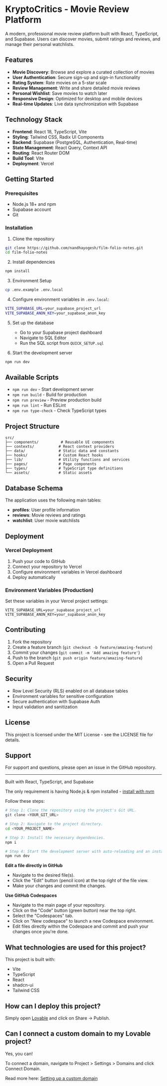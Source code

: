 # KryptoCritics - Movie Review Platform

A modern, professional movie review platform built with React, TypeScript, and Supabase. Users can discover movies, submit ratings and reviews, and manage their personal watchlists.

## Features

- **Movie Discovery**: Browse and explore a curated collection of movies
- **User Authentication**: Secure sign-up and sign-in functionality
- **Rating System**: Rate movies on a 5-star scale
- **Review Management**: Write and share detailed movie reviews
- **Personal Wishlist**: Save movies to watch later
- **Responsive Design**: Optimized for desktop and mobile devices
- **Real-time Updates**: Live data synchronization with Supabase

## Technology Stack

- **Frontend**: React 18, TypeScript, Vite
- **Styling**: Tailwind CSS, Radix UI Components
- **Backend**: Supabase (PostgreSQL, Authentication, Real-time)
- **State Management**: React Query, Context API
- **Routing**: React Router DOM
- **Build Tool**: Vite
- **Deployment**: Vercel

## Getting Started

### Prerequisites

- Node.js 18+ and npm
- Supabase account
- Git

### Installation

1. Clone the repository
```bash
git clone https://github.com/nandhayogesh/film-folio-notes.git
cd film-folio-notes
```

2. Install dependencies
```bash
npm install
```

3. Environment Setup
```bash
cp .env.example .env.local
```

4. Configure environment variables in `.env.local`:
```bash
VITE_SUPABASE_URL=your_supabase_project_url
VITE_SUPABASE_ANON_KEY=your_supabase_anon_key
```

5. Set up the database
   - Go to your Supabase project dashboard
   - Navigate to SQL Editor
   - Run the SQL script from `QUICK_SETUP.sql`

6. Start the development server
```bash
npm run dev
```

## Available Scripts

- `npm run dev` - Start development server
- `npm run build` - Build for production
- `npm run preview` - Preview production build
- `npm run lint` - Run ESLint
- `npm run type-check` - Check TypeScript types

## Project Structure

```
src/
├── components/          # Reusable UI components
├── contexts/           # React context providers
├── data/               # Static data and constants
├── hooks/              # Custom React hooks
├── lib/                # Utility functions and services
├── pages/              # Page components
├── types/              # TypeScript type definitions
└── assets/             # Static assets
```

## Database Schema

The application uses the following main tables:

- **profiles**: User profile information
- **reviews**: Movie reviews and ratings
- **watchlist**: User movie watchlists

## Deployment

### Vercel Deployment

1. Push your code to GitHub
2. Connect your repository to Vercel
3. Configure environment variables in Vercel dashboard
4. Deploy automatically

### Environment Variables (Production)

Set these variables in your Vercel project settings:

```
VITE_SUPABASE_URL=your_supabase_project_url
VITE_SUPABASE_ANON_KEY=your_supabase_anon_key
```

## Contributing

1. Fork the repository
2. Create a feature branch (`git checkout -b feature/amazing-feature`)
3. Commit your changes (`git commit -m 'Add amazing feature'`)
4. Push to the branch (`git push origin feature/amazing-feature`)
5. Open a Pull Request

## Security

- Row Level Security (RLS) enabled on all database tables
- Environment variables for sensitive configuration
- Secure authentication with Supabase Auth
- Input validation and sanitization

## License

This project is licensed under the MIT License - see the LICENSE file for details.

## Support

For support and questions, please open an issue in the GitHub repository.

---

Built with React, TypeScript, and Supabase

The only requirement is having Node.js & npm installed - [install with nvm](https://github.com/nvm-sh/nvm#installing-and-updating)

Follow these steps:

```sh
# Step 1: Clone the repository using the project's Git URL.
git clone <YOUR_GIT_URL>

# Step 2: Navigate to the project directory.
cd <YOUR_PROJECT_NAME>

# Step 3: Install the necessary dependencies.
npm i

# Step 4: Start the development server with auto-reloading and an instant preview.
npm run dev
```

**Edit a file directly in GitHub**

- Navigate to the desired file(s).
- Click the "Edit" button (pencil icon) at the top right of the file view.
- Make your changes and commit the changes.

**Use GitHub Codespaces**

- Navigate to the main page of your repository.
- Click on the "Code" button (green button) near the top right.
- Select the "Codespaces" tab.
- Click on "New codespace" to launch a new Codespace environment.
- Edit files directly within the Codespace and commit and push your changes once you're done.

## What technologies are used for this project?

This project is built with:

- Vite
- TypeScript
- React
- shadcn-ui
- Tailwind CSS

## How can I deploy this project?

Simply open [Lovable](https://lovable.dev/projects/f36ab71e-b383-411b-9064-398aa664f62c) and click on Share -> Publish.

## Can I connect a custom domain to my Lovable project?

Yes, you can!

To connect a domain, navigate to Project > Settings > Domains and click Connect Domain.

Read more here: [Setting up a custom domain](https://docs.lovable.dev/features/custom-domain#custom-domain)
